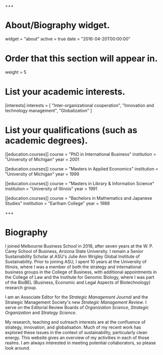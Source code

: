 +++
# About/Biography widget.
widget = "about"
active = true
date = "2016-04-20T00:00:00"

# Order that this section will appear in.
weight = 5

# List your academic interests.
[interests]
  interests = [
    "Inter-organizational cooperation",
    "Innovation and technology management",
    "Globalization"
  ]

# List your qualifications (such as academic degrees).
[[education.courses]]
  course = "PhD in International Business"
  institution = "University of Michigan"
  year = 2001

[[education.courses]]
  course = "Masters in Applied Economics"
  institution = "University of Michigan"
  year = 1999

[[education.courses]]
  course = "Masters in Library & Information Science"
  institution = "University of Illinois"
  year = 1991

[[education.courses]]
  course = "Bachelors in Mathematics and Japanese Studies"
  institution = "Earlham College"
  year = 1988


+++

# Biography

I joined Melbourne Business School in 2018, after seven years at the W. P. Carey School of Business, Arizona State University. I remain a Senior Sustainability Scholar at ASU's Julie Ann Wrigley Global Institute of Sustainability. Prior to joining ASU, I spent 10 years at the University of Illinois, where I was a member of both the strategy and international business groups in the College of Business, with additional appointments in the College of Law and the Institute for Genomic Biology, where I was part of the BioBEL (Business, Economic and Legal Aspects of Biotechnology) research group.

I am an Associate Editor for the _Strategic Management Journal_ and the Strategic Management Society's new _Strategic Management Review_. I serve on the Editorial Review Boards of _Organization Science_, _Strategic Organization_ and _Strategy Science_.

My research, teaching and outreach interests are at the confluence of strategy, innovation, and globalisation. Much of my recent work has explored these issues in the context of sustainability, particularly clean energy. This website gives an overview of my activities in each of those realms. I am always interested in meeting potential collaborators, so please look around.
